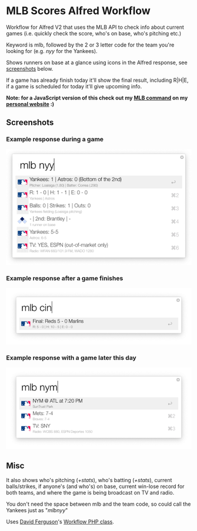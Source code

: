# MLB Scores Alfred Workflow

Workflow for Alfred V2 that uses the MLB API to check info about current games (i.e. quickly check the score, who's on base, who's pitching etc.)

Keyword is mlb, followed by the 2 or 3 letter code for the team you're looking for (e.g. _nyy_ for the Yankees).

Shows runners on base at a glance using icons in the Alfred response, see [screenshots](#screenshots) below.

If a game has already finish today it'll show the final result, including R|H|E, if a game is scheduled for today it'll give upcoming info.

__Note: for a JavaScript version of this check out my [MLB command](https://github.com/edmerix/edmerix.github.io/blob/master/core.js#L385) on my [personal website](https://edmerix.github.io) :)__

## Screenshots

### Example response during a game
![Screenshot of workflow during game](screenshots/active_game.png?raw=true "A screenshot of workflow during game")

### Example response after a game finishes
![Screenshot of workflow after a game](screenshots/final.png?raw=true "A screenshot of workflow after a game")

### Example response with a game later this day
![Screenshot of workflow before a game](screenshots/upcoming.png?raw=true "A screenshot of workflow before a game")

## Misc

It also shows who's pitching (_+stats_), who's batting (_+stats_), current balls/strikes, if anyone's (and who's) on base, current win-lose record for both teams, and where the game is being broadcast on TV and radio.

You don't need the space between mlb and the team code, so could call the Yankees just as "_mlbnyy_"

Uses [David Ferguson](http://dferg.us)'s [Workflow PHP class](https://github.com/jdfwarrior/Workflows).
